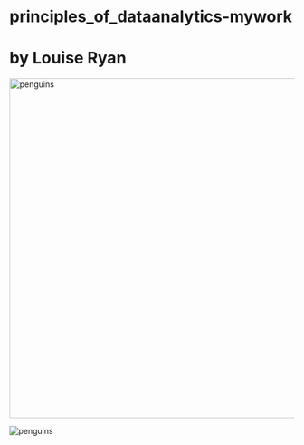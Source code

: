 # principles_of_dataanalytics-mywork

# by Louise Ryan



<img src="https://allisonhorst.github.io/palmerpenguins/reference/figures/lter_penguins.png" alt="penguins" width="600"/>

![penguins](https://upload.wikimedia.org/wikipedia/commons/3/3d/Ant-pen_map_anvers.PNG)


